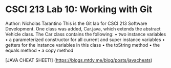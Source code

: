 # CSCI 213 Lab 10: Working with Git
Author: Nicholas Tarantino
This is the Git lab for CSCI 213 Software Development. One class was added, Car.java,
which extends the abstract Vehicle class. The Car class contains the following:
• two instance variables
• a parameterized constructor for all current and super instance variables
• getters for the instance variables in this class
• the toString method
• the equals method
• a copy method

[JAVA CHEAT SHEET!] (https://blogs.mtdv.me/blog/posts/javacheats)
